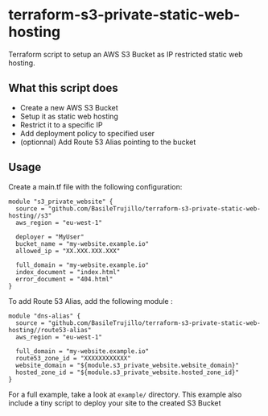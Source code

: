 # terraform-s3-private-static-web-hosting
Terraform script to setup an AWS S3 Bucket as IP restricted static web hosting.

## What this script does
* Create a new AWS S3 Bucket
* Setup it as static web hosting
* Restrict it to a specific IP
* Add deployment policy to specified user
* (optionnal) Add Route 53 Alias pointing to the bucket

## Usage
Create a main.tf file with the following configuration:

```hcl
module "s3_private_website" {
  source = "github.com/BasileTrujillo/terraform-s3-private-static-web-hosting//s3"
  aws_region = "eu-west-1"

  deployer = "MyUser"
  bucket_name = "my-website.example.io"
  allowed_ip = "XX.XXX.XXX.XXX"

  full_domain = "my-website.example.io"
  index_document = "index.html"
  error_document = "404.html"
}
```

To add Route 53 Alias, add the following module : 

```hcl
module "dns-alias" {
  source = "github.com/BasileTrujillo/terraform-s3-private-static-web-hosting//route53-alias"
  aws_region = "eu-west-1"

  full_domain = "my-website.example.io"
  route53_zone_id = "XXXXXXXXXXXX"
  website_domain = "${module.s3_private_website.website_domain}"
  hosted_zone_id = "${module.s3_private_website.hosted_zone_id}"
}
```

For a full example, take a look at `example/` directory.
This example also include a tiny script to deploy your site to the created S3 Bucket